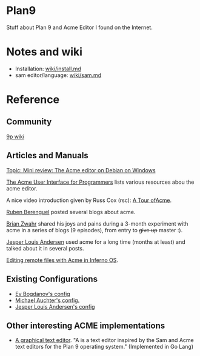 # Plan9

Stuff about Plan 9 and Acme Editor I found on the Internet.

# Notes and wiki

- Installation: [wiki/install.md](/wiki/install.md)
- sam editor/language: [wiki/sam.md](/wiki/sam.md)


# Reference

## Community

[9p wiki](https://9p.io/wiki/plan9/community/index.html)

## Articles and Manuals

[Topic: Mini review: The Acme editor on Debian on Windows](http://www.donationcoder.com/forum/index.php?topic=45547.0)

[The Acme User Interface for Programmers](http://acme.cat-v.org) lists various resources abou the acme editor.

A nice video introduction given by Russ Cox (rsc): [A Tour ofAcme](https://research.swtch.com/acme).

[Ruben Berenguel](https://www.mostlymaths.net/2013/03/extensibility-programming-acme-text-editor.html) posted several blogs about acme.

[Brian Zwahr](http://echosa.github.io/blog/2014/06/18/lets-try-acme-ep-1-hello/) shared his joys and pains during a 3-month experiment with acme in a series of blogs (9 episodes), from entry to ~~give up~~ master :).

[Jesper Louis Andersen](http://jlouisramblings.blogspot.sg/2013/04/acme-as-editor_20.html) used acme for a long time (months at least) and talked about it in several posts.

[Editing remote files with Acme in Inferno OS](https://bluishcoder.co.nz/2013/06/11/editing-remote-files-with-acme-in-inferno-os.html).


## Existing Configurations

- [Ev Bogdanov's config](https://github.com/evbogdanov/acme)
- [Michael Auchter's config.](https://github.com/auchter/dotfiles/tree/master/plan9)
- [Jesper Louis Andersen's config](https://github.com/jlouis/plan9-setup)

## Other interesting ACME implementations

- [A graphical text editor](https://github.com/as/a). "A is a text editor inspired by the Sam and Acme text editors for the Plan 9 operating system." (Implemented in Go Lang)

